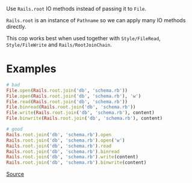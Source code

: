 
Use `Rails.root` IO methods instead of passing it to `File`.

`Rails.root` is an instance of `Pathname`
so we can apply many IO methods directly.

This cop works best when used together with
`Style/FileRead`, `Style/FileWrite` and `Rails/RootJoinChain`.

# Examples

```ruby
# bad
File.open(Rails.root.join('db', 'schema.rb'))
File.open(Rails.root.join('db', 'schema.rb'), 'w')
File.read(Rails.root.join('db', 'schema.rb'))
File.binread(Rails.root.join('db', 'schema.rb'))
File.write(Rails.root.join('db', 'schema.rb'), content)
File.binwrite(Rails.root.join('db', 'schema.rb'), content)

# good
Rails.root.join('db', 'schema.rb').open
Rails.root.join('db', 'schema.rb').open('w')
Rails.root.join('db', 'schema.rb').read
Rails.root.join('db', 'schema.rb').binread
Rails.root.join('db', 'schema.rb').write(content)
Rails.root.join('db', 'schema.rb').binwrite(content)
```

[Source](http://www.rubydoc.info/gems/rubocop/RuboCop/Cop/Rails/RootPathnameMethods)